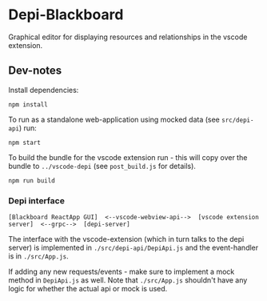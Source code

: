 # Depi-Blackboard

Graphical editor for displaying resources and relationships in the vscode extension.

## Dev-notes

Install dependencies:

```
npm install
```

To run as a standalone web-application using mocked data (see `src/depi-api`) run:

```
npm start
```

To build the bundle for the vscode extension run - this will copy over the bundle to `../vscode-depi` (see `post_build.js` for details).

```
npm run build
```

### Depi interface

```
[Blackboard ReactApp GUI]  <--vscode-webview-api-->  [vscode extension server]  <--grpc-->  [depi-server]
```
The interface with the vscode-extension (which in turn talks to the depi server) is implemented in `./src/depi-api/DepiApi.js` and the event-handler is in `./src/App.js`.

If adding any new requests/events - make sure to implement a mock method in `DepiApi.js` as well. Note that `./src/App.js` shouldn't have any logic for whether the actual api or mock is used.
